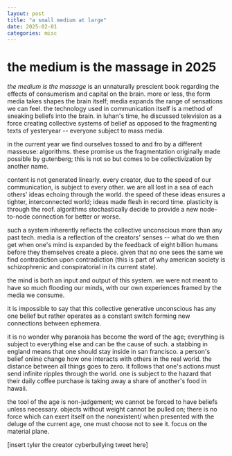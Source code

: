 ```yaml
---
layout: post
title: "a small medium at large"
date: 2025-02-01
categories: misc
---
```


# the medium is the massage in 2025

*the medium is the massage* is an unnaturally prescient book regarding the effects of consumerism and capital on the brain. more or less, the form media takes shapes the brain itself; media expands the range of sensations we can feel. the technology used in communication itself is a method of sneaking beliefs into the brain. in luhan's time, he discussed television as a force creating collective systems of belief as opposed to the fragmenting texts of yesteryear -- everyone subject to mass media.

in the current year we find ourselves tossed to and fro by a different masseuse: algorithms. these promise us the fragmentation originally made possible by gutenberg; this is not so but comes to be collectivization by another name.

content is not generated linearly. every creator, due to the speed of our communication, is subject to every other. we are all lost in a sea of each others' ideas echoing through the world. the speed of these ideas ensures a tighter, interconnected world; ideas made flesh in record time. plasticity is through the roof. algorithms stochastically decide to provide a new node-to-node connection for better or worse.

such a system inherently reflects the collective unconscious more than any past tech. media is a reflection of the creators' senses -- what do we then get when one's mind is expanded by the feedback of eight billion humans before they themselves create a piece. given that no one sees the same we find contradiction upon contradiction (this is part of why american society is schizophrenic and conspiratorial in its current state).

the mind is both an input and output of this system. we were not meant to have so much flooding our minds, with our own experiences framed by the media we consume.

it is impossible to say that this collective generative unconscious has any one belief but rather operates as a constant switch forming new connections between ephemera.

it is no wonder why paranoia has become the word of the age; everything is subject to everything else and can be the cause of such. a stabbing in england means that one should stay inside in san francisco. a person's belief online change how one interacts with others in the real world. the distance between all things goes to zero. it follows that one's actions must send infinite ripples through the world. one is subject to the hazard that their daily coffee purchase is taking away a share of another's food in hawaii.

the tool of the age is non-judgement; we cannot be forced to have beliefs unless necessary. objects without weight cannot be pulled on; there is no force which can exert itself on the nonexistent/ when presented with the deluge of the current age, one must choose not to see it. focus on the material plane.

[insert tyler the creator cyberbullying tweet here]
